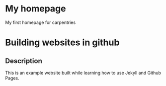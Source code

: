 
# My homepage
My first homepage for carpentries

# Building websites in github

## Description
This is an example website built while learning how to use Jekyll and Github Pages.
